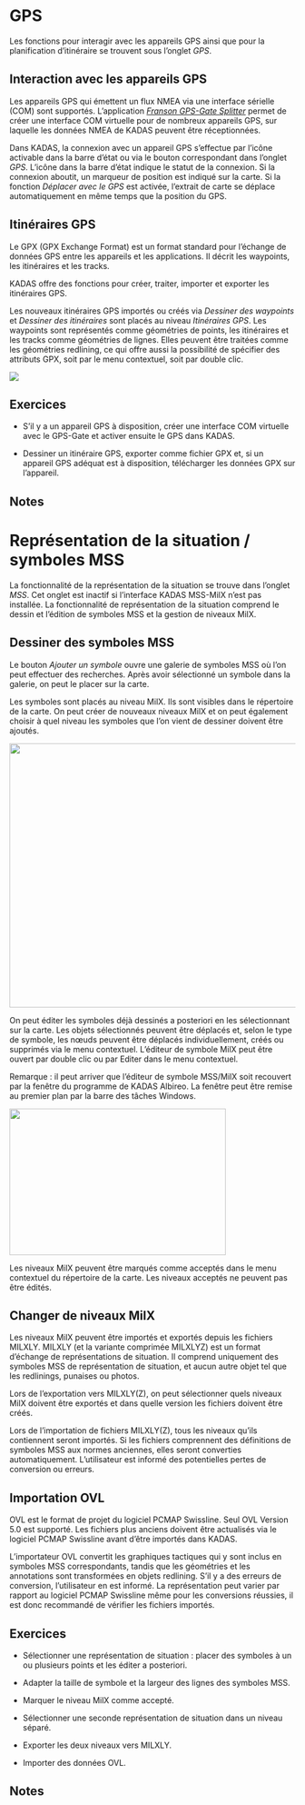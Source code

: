 # GPS

Les fonctions pour interagir avec les appareils GPS ainsi que pour la planification d’itinéraire se trouvent sous l’onglet *GPS*.

## Interaction avec les appareils GPS

Les appareils GPS qui émettent un flux NMEA via une interface sérielle (COM) sont supportés. L’application [*Franson GPS-Gate Splitter*](http://gpsgate.com/products/gpsgate_client) permet de créer une interface COM virtuelle pour de nombreux appareils GPS, sur laquelle les données NMEA de KADAS peuvent être réceptionnées.

Dans KADAS, la connexion avec un appareil GPS s’effectue par l’icône activable dans la barre d’état ou via le bouton correspondant dans l’onglet *GPS*. L’icône dans la barre d’état indique le statut de la connexion. Si la connexion aboutit, un marqueur de position est indiqué sur la carte. Si la fonction *Déplacer avec le GPS* est activée, l’extrait de carte se déplace automatiquement en même temps que la position du GPS.

## Itinéraires GPS

Le GPX (GPX Exchange Format) est un format standard pour l’échange de données GPS entre les appareils et les applications. Il décrit les waypoints, les itinéraires et les tracks.

KADAS offre des fonctions pour créer, traiter, importer et exporter les itinéraires GPS.

Les nouveaux itinéraires GPS importés ou créés via *Dessiner des waypoints* et *Dessiner des itinéraires* sont placés au niveau *Itinéraires GPS*. Les waypoints sont représentés comme géométries de points, les itinéraires et les tracks comme géométries de lignes. Elles peuvent être traitées comme les géométries redlining, ce qui offre aussi la possibilité de spécifier des attributs GPX, soit par le menu contextuel, soit par double clic.

<img src="../media/image9.png"/>

## Exercices

-   S’il y a un appareil GPS à disposition, créer une interface COM virtuelle avec le GPS-Gate et activer ensuite le GPS dans KADAS.

-   Dessiner un itinéraire GPS, exporter comme fichier GPX et, si un appareil GPS adéquat est à disposition, télécharger les données GPX sur l’appareil.

## Notes



# Représentation de la situation / symboles MSS 

La fonctionnalité de la représentation de la situation se trouve dans l’onglet *MSS*. Cet onglet est inactif si l’interface KADAS MSS-MilX n’est pas installée. La fonctionnalité de représentation de la situation comprend le dessin et l’édition de symboles MSS et la gestion de niveaux MilX.

## Dessiner des symboles MSS

Le bouton *Ajouter un symbole* ouvre une galerie de symboles MSS où l’on peut effectuer des recherches. Après avoir sélectionné un symbole dans la galerie, on peut le placer sur la carte.

Les symboles sont placés au niveau MilX. Ils sont visibles dans le répertoire de la carte. On peut créer de nouveaux niveaux MilX et on peut également choisir à quel niveau les symboles que l’on vient de dessiner doivent être ajoutés.

<img src="../media/image15.png" width="617" height="465" />

On peut éditer les symboles déjà dessinés a posteriori en les sélectionnant sur la carte. Les objets sélectionnés peuvent être déplacés et, selon le type de symbole, les nœuds peuvent être déplacés individuellement, créés ou supprimés via le menu contextuel. L’éditeur de symbole MilX peut être ouvert par double clic ou par Editer dans le menu contextuel.

Remarque : il peut arriver que l’éditeur de symbole MSS/MilX soit recouvert par la fenêtre du programme de KADAS Albireo. La fenêtre peut être remise au premier plan par la barre des tâches Windows.

<img src="../media/image16.png" width="381" height="258" />

Les niveaux MilX peuvent être marqués comme acceptés dans le menu contextuel du répertoire de la carte. Les niveaux acceptés ne peuvent pas être édités.

## Changer de niveaux MilX

Les niveaux MilX peuvent être importés et exportés depuis les fichiers MILXLY. MILXLY (et la variante comprimée MILXLYZ) est un format d’échange de représentations de situation. Il comprend uniquement des symboles MSS de représentation de situation, et aucun autre objet tel que les redlinings, punaises ou photos.

Lors de l’exportation vers MILXLY(Z), on peut sélectionner quels niveaux MilX doivent être exportés et dans quelle version les fichiers doivent être créés.

Lors de l’importation de fichiers MILXLY(Z), tous les niveaux qu’ils contiennent seront importés. Si les fichiers comprennent des définitions de symboles MSS aux normes anciennes, elles seront converties automatiquement. L’utilisateur est informé des potentielles pertes de conversion ou erreurs.

## Importation OVL

OVL est le format de projet du logiciel PCMAP Swissline. Seul OVL Version 5.0 est supporté. Les fichiers plus anciens doivent être actualisés via le logiciel PCMAP Swissline avant d’être importés dans KADAS.

L’importateur OVL convertit les graphiques tactiques qui y sont inclus en symboles MSS correspondants, tandis que les géométries et les annotations sont transformées en objets redlining. S’il y a des erreurs de conversion, l’utilisateur en est informé. La représentation peut varier par rapport au logiciel PCMAP Swissline même pour les conversions réussies, il est donc recommandé de vérifier les fichiers importés.

## Exercices

-   Sélectionner une représentation de situation : placer des symboles à un ou plusieurs points et les éditer a posteriori.

-   Adapter la taille de symbole et la largeur des lignes des symboles MSS.

-   Marquer le niveau MilX comme accepté.

-   Sélectionner une seconde représentation de situation dans un niveau séparé.

-   Exporter les deux niveaux vers MILXLY.

-   Importer des données OVL.

## Notes


